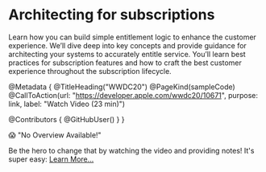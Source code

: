 # Architecting for subscriptions

Learn how you can build simple entitlement logic to enhance the customer experience. We’ll dive deep into key concepts and provide guidance for architecting your systems to accurately entitle service. You’ll learn best practices for subscription features and how to craft the best customer experience throughout the subscription lifecycle.

@Metadata {
   @TitleHeading("WWDC20")
   @PageKind(sampleCode)
   @CallToAction(url: "https://developer.apple.com/wwdc20/10671", purpose: link, label: "Watch Video (23 min)")

   @Contributors {
      @GitHubUser(<replace this with your GitHub handle>)
   }
}

😱 "No Overview Available!"

Be the hero to change that by watching the video and providing notes! It's super easy:
 [Learn More…](https://wwdcnotes.github.io/WWDCNotes/documentation/wwdcnotes/contributing)
